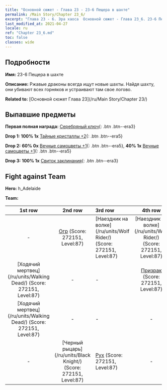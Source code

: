 ```yaml
---
title: "Основной сюжет - Глава 23 - 23-6 Пещера в шахте"
permalink: /Main Story/Chapter 23_6/
excerpt: "Глава 23 - 6. Эра хаоса  Основной сюжет - Глава 23_6. 23-6 Пещера в шахте"
last_modified_at: 2021-04-27
locale: ru
ref: "Chapter 23_6.md"
toc: false
classes: wide
---
```


## Подробности

 **Имя:** 23-6 Пещера в шахте

 **Описание:** Ржавые драконы всегда ищут новые шахты. Найдя шахту, они убивают всех горняков и устраивают там свое логово.

 **Related to:** [Основной сюжет Глава 23](/ru/Main Story/Chapter 23/)

## Выпавшие предметы

 **Первая полная награда:** [Серебряный ключ](/ItemsRU/con_693/){: .btn .btn--era3}

 **Drop 1:** **100% 1x** [Тайные кристаллы +2](/ItemsRU/mat_80/){: .btn .btn--era5}

 **Drop 2:** **60% 0x** [Вечные самоцветы +1](/ItemsRU/mat_72/){: .btn .btn--era5}, **40% 1x** [Вечные самоцветы +1](/ItemsRU/mat_72/){: .btn .btn--era5}

 **Drop 3:** **100% 1x** [Свиток заклинания](/ItemsRU/con_694/){: .btn .btn--era3}


## Fight against Team
 **Hero:** h_Adelaide

 **Team:**


  | 1st row | 2nd row | 3rd row | 4th row |
  |:----:|:----:|:----|:----:|
  | - | [Огр](/ru/units/Ogre/) (Score: 272151, Level:87)  | [Наездник на волке](/ru/units/Wolf Rider/) (Score: 272151, Level:87)  | [Наездник на волке](/ru/units/Wolf Rider/) (Score: 272151, Level:87)  |
  | [Ходячий мертвец](/ru/units/Walking Dead/) (Score: 272151, Level:87)  | - | - | [Призрак](/ru/units/Wight/) (Score: 272151, Level:87)  |
  | [Ходячий мертвец](/ru/units/Walking Dead/) (Score: 272151, Level:87)  | - | - | - |
  | - | [Черный рыцарь](/ru/units/Black Knight/) (Score: 272151, Level:87)  | [Рух](/ru/units/Roc/) (Score: 272151, Level:87)  | - |


